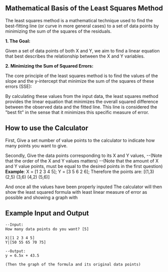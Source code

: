 ## Mathematical Basis of the Least Squares Method

The least squares method is a mathematical technique used to find the best-fitting line (or curve in more general cases) to a set of data points by minimizing the sum of the squares of the residuals.

**1. The Goal:**

Given a set of data points of both X and Y, we aim to find a linear equation
that best describes the relationship between the X and Y variables.

**2. Minimizing the Sum of Squared Errors:**

The core principle of the least squares method is to find the values of the slope and the y-intercept that minimize the sum of the squares of these errors (SSE):

By calculating these values from the input data, the least squares method provides the linear equation that minimizes the overall squared difference between the observed data and the fitted line. This line is considered the "best fit" in the sense that it minimizes this specific measure of error.


## How to use the Calculator
First, Give a set number of value points to the calculator to indicate how many points you want to give.

Secondly, Give the data points corresponding to its X and Y values, 
          --(Note that the order of the X and Y values matters)
          --(Note that the amount of X and Y value points, must be equal to the desired points in the first question)
    **Example**:
        X = [1 2 3 4 5];
        Y = [3 5 6 2 6];
            Therefore the points are:
                [(1,3) (2,5) (3,6) (4,2) (5,6)]

And once all the values have been properly inputed
The calculator will then show the least squared formula 
with least linear measure of error as possible
and showing a graph with 




## Example Input and Output
    --Input:
    How many data points do you want? [5]

    X|[1 2 3 4 5]
    Y|[50 55 65 70 75]

    --Output:
    y = 6.5x + 43.5

    (Then the graph of the formula and its original data points)

    

